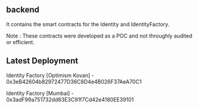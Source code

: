 ## backend 

It contains the smart contracts for the Identity and IdentityFactory.

Note : These contracts were developed as a POC and not throughly audited or efficient.

## Latest Deployment

Identity Factory [Optimism Kovan] - 0x3eB42604b82972477D36C8D4e4B026F37AeA70C1

Identity Factory [Mumbai] - 0x3adF99a751732dd83E3C91f7Cd42e4180EE39101
